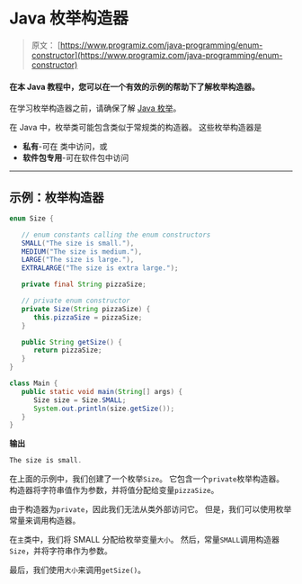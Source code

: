 # Java 枚举构造器

> 原文： [https://www.programiz.com/java-programming/enum-constructor](https://www.programiz.com/java-programming/enum-constructor)

#### 在本 Java 教程中，您可以在一个有效的示例的帮助下了解枚举构造器。

在学习枚举构造器之前，请确保了解 [Java 枚举](/java-programming/enums)。

在 Java 中，枚举类可能包含类似于常规类的构造器。 这些枚举构造器是

*   **私有**-可在
    类中访问，或
*   **软件包专用**-可在软件包中访问

* * *

## 示例：枚举构造器

```java
enum Size {

   // enum constants calling the enum constructors 
   SMALL("The size is small."),
   MEDIUM("The size is medium."),
   LARGE("The size is large."),
   EXTRALARGE("The size is extra large.");

   private final String pizzaSize;

   // private enum constructor
   private Size(String pizzaSize) {
      this.pizzaSize = pizzaSize;
   }

   public String getSize() {
      return pizzaSize;
   }
}

class Main {
   public static void main(String[] args) {
      Size size = Size.SMALL;
      System.out.println(size.getSize());
   }
} 
```

**输出**

```java
The size is small. 
```

在上面的示例中，我们创建了一个枚举`Size`。 它包含一个`private`枚举构造器。 构造器将字符串值作为参数，并将值分配给变量`pizzaSize`。

由于构造器为`private`，因此我们无法从类外部访问它。 但是，我们可以使用枚举常量来调用构造器。

在`主`类中，我们将 SMALL 分配给枚举变量`大小`。 然后，常量`SMALL`调用构造器`Size`，并将字符串作为参数。

最后，我们使用`大小`来调用`getSize()`。